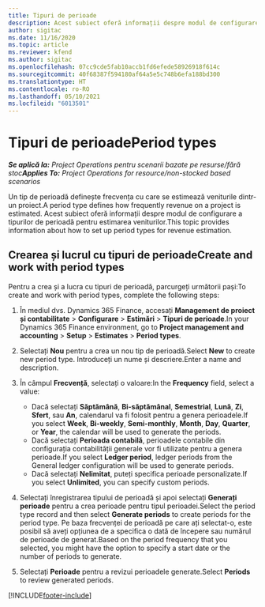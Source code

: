 ```yaml
---
title: Tipuri de perioade
description: Acest subiect oferă informații despre modul de configurare a tipurilor de perioadă pentru estimarea veniturilor.
author: sigitac
ms.date: 11/16/2020
ms.topic: article
ms.reviewer: kfend
ms.author: sigitac
ms.openlocfilehash: 07cc9cde5fab10accb1fd6efede58926918f614c
ms.sourcegitcommit: 40f68387f594180af64a5e5c748b6efa188bd300
ms.translationtype: HT
ms.contentlocale: ro-RO
ms.lasthandoff: 05/10/2021
ms.locfileid: "6013501"
---
```

# <a name="period-types"></a><span data-ttu-id="c48c5-103">Tipuri de perioade</span><span class="sxs-lookup"><span data-stu-id="c48c5-103">Period types</span></span>

<span data-ttu-id="c48c5-104">_**Se aplică la:** Project Operations pentru scenarii bazate pe resurse/fără stoc_</span><span class="sxs-lookup"><span data-stu-id="c48c5-104">_**Applies To:** Project Operations for resource/non-stocked based scenarios_</span></span>

<span data-ttu-id="c48c5-105">Un tip de perioadă definește frecvența cu care se estimează veniturile dintr-un proiect.</span><span class="sxs-lookup"><span data-stu-id="c48c5-105">A period type defines how frequently revenue on a project is estimated.</span></span> <span data-ttu-id="c48c5-106">Acest subiect oferă informații despre modul de configurare a tipurilor de perioadă pentru estimarea veniturilor.</span><span class="sxs-lookup"><span data-stu-id="c48c5-106">This topic provides information about how to set up period types for revenue estimation.</span></span> 

## <a name="create-and-work-with-period-types"></a><span data-ttu-id="c48c5-107">Crearea și lucrul cu tipuri de perioade</span><span class="sxs-lookup"><span data-stu-id="c48c5-107">Create and work with period types</span></span>
<span data-ttu-id="c48c5-108">Pentru a crea și a lucra cu tipuri de perioadă, parcurgeți următorii pași:</span><span class="sxs-lookup"><span data-stu-id="c48c5-108">To create and work with period types, complete the following steps:</span></span>

1. <span data-ttu-id="c48c5-109">În mediul dvs. Dynamics 365 Finance, accesați **Management de proiect și contabilitate** > **Configurare** > **Estimări** > **Tipuri de perioade**.</span><span class="sxs-lookup"><span data-stu-id="c48c5-109">In your Dynamics 365 Finance environment, go to **Project management and accounting** > **Setup** > **Estimates** > **Period types**.</span></span>
2. <span data-ttu-id="c48c5-110">Selectați **Nou** pentru a crea un nou tip de perioadă.</span><span class="sxs-lookup"><span data-stu-id="c48c5-110">Select **New** to create new period type.</span></span> <span data-ttu-id="c48c5-111">Introduceți un nume și descriere.</span><span class="sxs-lookup"><span data-stu-id="c48c5-111">Enter a name and description.</span></span>
3. <span data-ttu-id="c48c5-112">În câmpul **Frecvență**, selectați o valoare:</span><span class="sxs-lookup"><span data-stu-id="c48c5-112">In the **Frequency** field, select a value:</span></span>

    - <span data-ttu-id="c48c5-113">Dacă selectați **Săptămână**, **Bi-săptămânal**, **Semestrial**, **Lună**, **Zi**, **Sfert**, sau **An**, calendarul va fi folosit pentru a genera perioadele.</span><span class="sxs-lookup"><span data-stu-id="c48c5-113">If you select **Week**, **Bi-weekly**, **Semi-monthly**, **Month**, **Day**, **Quarter**, or **Year**, the calendar will be used to generate the periods.</span></span> 
    - <span data-ttu-id="c48c5-114">Dacă selectați **Perioada contabilă**, perioadele contabile din configurația contabilității generale vor fi utilizate pentru a genera perioade.</span><span class="sxs-lookup"><span data-stu-id="c48c5-114">If you select **Ledger period**, ledger periods from the General ledger configuration will be used to generate periods.</span></span>
    - <span data-ttu-id="c48c5-115">Dacă selectați **Nelimitat**, puteți specifica perioade personalizate.</span><span class="sxs-lookup"><span data-stu-id="c48c5-115">If you select **Unlimited**, you can specify custom periods.</span></span>
4. <span data-ttu-id="c48c5-116">Selectați înregistrarea tipului de perioadă și apoi selectați **Generați perioade** pentru a crea perioade pentru tipul perioadei.</span><span class="sxs-lookup"><span data-stu-id="c48c5-116">Select the period type record and then select **Generate periods** to create periods for the period type.</span></span> <span data-ttu-id="c48c5-117">Pe baza frecvenței de perioadă pe care ați selectat-o, este posibil să aveți opțiunea de a specifica o dată de începere sau numărul de perioade de generat.</span><span class="sxs-lookup"><span data-stu-id="c48c5-117">Based on the period frequency that you selected, you might have the option to specify a start date or the number of periods to generate.</span></span>
5. <span data-ttu-id="c48c5-118">Selectați **Perioade** pentru a revizui perioadele generate.</span><span class="sxs-lookup"><span data-stu-id="c48c5-118">Select **Periods** to review generated periods.</span></span>



[!INCLUDE[footer-include](../includes/footer-banner.md)]